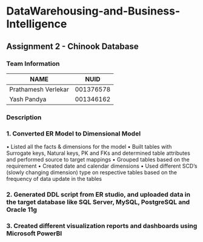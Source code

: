 # DataWarehousing-and-Business-Intelligence

## Assignment 2 - Chinook Database

### Team Information

| NAME                |     NUID        |
|-------------------- |-----------------|
| Prathamesh Verlekar |    001376578    |
|     Yash Pandya     |    001346162    |

### Description

### 1. Converted ER Model to Dimensional Model
• Listed all the facts & dimensions for the model
• Built tables with Surrogate keys, Natural keys, PK and FKs and determined table attributes and performed source to target mappings
• Grouped tables based on the requirement
• Created date and calendar dimensions 
• Used different SCD’s (slowly changing dimension) type on respective tables based on the frequency of data update in the tables

### 2. Generated DDL script from ER studio, and uploaded data in the target database like SQL Server, MySQL, PostgreSQL and Oracle 11g

### 3. Created different visualization reports and dashboards using Microsoft PowerBI





